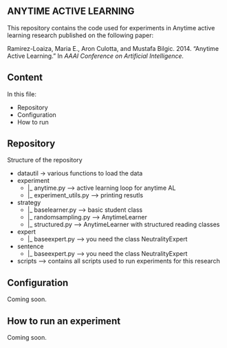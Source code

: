 ## ANYTIME ACTIVE LEARNING 

This repository contains the code used for experiments in Anytime active learning research published on the following paper: 

Ramirez-Loaiza, Maria E., Aron Culotta, and Mustafa Bilgic. 2014. “Anytime Active Learning.” In *AAAI Conference on Artificial Intelligence.*

## Content
In this file: 
- Repository
- Configuration
- How to run


## Repository

Structure of the repository 

- datautil -> various functions to load the data
- experiment
    - |_ anytime.py --> active learning loop for anytime AL
    - |_ experiment_utils.py --> printing resutls
- strategy
    - |_ baselearner.py  --> basic student class
    - |_ randomsampling.py --> AnytimeLearner 
    - |_ structured.py --> AnytimeLearner with structured reading classes
- expert
    - |_ baseexpert.py --> you need the class NeutralityExpert
- sentence
    - |_ baseexpert.py --> you need the class NeutralityExpert
- scripts --> contains all scripts used to run experiments for this research

## Configuration 

Coming soon. 

## How to run an experiment

Coming soon. 
